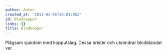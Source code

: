 ```yaml
---
author: Anton
created_at: '2011-01-05T20:01:05Z'
id: Blodkoppor
links: {}
title: Blodkoppor
---
```


Plågsam sjukdom med kopputslag. Dessa brister och utsöndrar blodblandat var.
